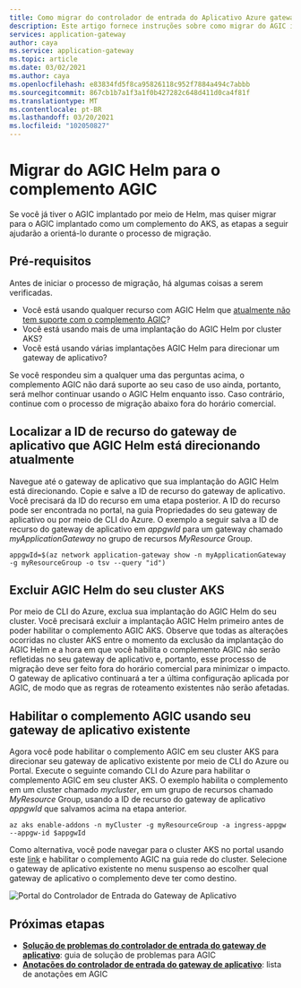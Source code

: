 ```yaml
---
title: Como migrar do controlador de entrada do Aplicativo Azure gateway Helm para o complemento do AGIC
description: Este artigo fornece instruções sobre como migrar do AGIC implantado por meio do Helm para o AGIC implantado como um complemento do AKS
services: application-gateway
author: caya
ms.service: application-gateway
ms.topic: article
ms.date: 03/02/2021
ms.author: caya
ms.openlocfilehash: e83834fd5f8ca95826118c952f7884a494c7abbb
ms.sourcegitcommit: 867cb1b7a1f3a1f0b427282c648d411d0ca4f81f
ms.translationtype: MT
ms.contentlocale: pt-BR
ms.lasthandoff: 03/20/2021
ms.locfileid: "102050827"
---
```

# <a name="migrate-from-agic-helm-to-agic-add-on"></a>Migrar do AGIC Helm para o complemento AGIC 

Se você já tiver o AGIC implantado por meio de Helm, mas quiser migrar para o AGIC implantado como um complemento do AKS, as etapas a seguir ajudarão a orientá-lo durante o processo de migração. 

## <a name="prerequisites"></a>Pré-requisitos 
Antes de iniciar o processo de migração, há algumas coisas a serem verificadas. 
  - Você está usando qualquer recurso com AGIC Helm que [atualmente não tem suporte com o complemento AGIC](ingress-controller-overview.md#difference-between-helm-deployment-and-aks-add-on)?
  - Você está usando mais de uma implantação do AGIC Helm por cluster AKS? 
  - Você está usando várias implantações AGIC Helm para direcionar um gateway de aplicativo? 

Se você respondeu sim a qualquer uma das perguntas acima, o complemento AGIC não dará suporte ao seu caso de uso ainda, portanto, será melhor continuar usando o AGIC Helm enquanto isso. Caso contrário, continue com o processo de migração abaixo fora do horário comercial. 

## <a name="find-the-application-gateway-resource-id-that-agic-helm-is-currently-targeting"></a>Localizar a ID de recurso do gateway de aplicativo que AGIC Helm está direcionando atualmente 
Navegue até o gateway de aplicativo que sua implantação do AGIC Helm está direcionando. Copie e salve a ID de recurso do gateway de aplicativo. Você precisará da ID do recurso em uma etapa posterior. A ID do recurso pode ser encontrada no portal, na guia Propriedades do seu gateway de aplicativo ou por meio de CLI do Azure. O exemplo a seguir salva a ID de recurso do gateway de aplicativo em *appgwId* para um gateway chamado *myApplicationGateway* no grupo de recursos *MyResource* Group.

```azurecli-interactive
appgwId=$(az network application-gateway show -n myApplicationGateway -g myResourceGroup -o tsv --query "id") 
```

## <a name="delete-agic-helm-from-your-aks-cluster"></a>Excluir AGIC Helm do seu cluster AKS
Por meio de CLI do Azure, exclua sua implantação do AGIC Helm do seu cluster. Você precisará excluir a implantação AGIC Helm primeiro antes de poder habilitar o complemento AGIC AKS. Observe que todas as alterações ocorridas no cluster AKS entre o momento da exclusão da implantação do AGIC Helm e a hora em que você habilita o complemento AGIC não serão refletidas no seu gateway de aplicativo e, portanto, esse processo de migração deve ser feito fora do horário comercial para minimizar o impacto. O gateway de aplicativo continuará a ter a última configuração aplicada por AGIC, de modo que as regras de roteamento existentes não serão afetadas. 

## <a name="enable-agic-add-on-using-your-existing-application-gateway"></a>Habilitar o complemento AGIC usando seu gateway de aplicativo existente 
Agora você pode habilitar o complemento AGIC em seu cluster AKS para direcionar seu gateway de aplicativo existente por meio de CLI do Azure ou Portal. Execute o seguinte comando CLI do Azure para habilitar o complemento AGIC em seu cluster AKS. O exemplo habilita o complemento em um cluster chamado *mycluster*, em um grupo de recursos chamado *MyResource* Group, usando a ID de recurso do gateway de aplicativo *appgwId* que salvamos acima na etapa anterior. 


```azurecli-interactive
az aks enable-addons -n myCluster -g myResourceGroup -a ingress-appgw --appgw-id $appgwId
```

Como alternativa, você pode navegar para o cluster AKS no portal usando este [link](https://portal.azure.com/?feature.aksagic=true) e habilitar o complemento AGIC na guia rede do cluster. Selecione o gateway de aplicativo existente no menu suspenso ao escolher qual gateway de aplicativo o complemento deve ter como destino. 

![Portal do Controlador de Entrada do Gateway de Aplicativo](./media/tutorial-ingress-controller-add-on-existing/portal-ingress-controller-add-on.png)

## <a name="next-steps"></a>Próximas etapas
- [**Solução de problemas do controlador de entrada do gateway de aplicativo**](ingress-controller-troubleshoot.md): guia de solução de problemas para AGIC 
- [**Anotações do controlador de entrada do gateway de aplicativo**](ingress-controller-annotations.md): lista de anotações em AGIC 
